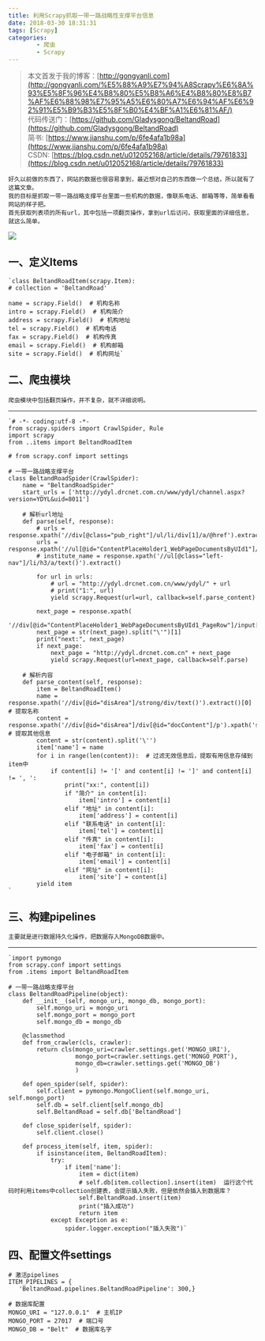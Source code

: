 ```yaml
---
title: 利用Scrapy抓取一带一路战略性支撑平台信息
date: 2018-03-30 18:31:31
tags: [Scrapy]
categories:
		- 爬虫
		- Scrapy
---
```

>本文首发于我的博客：[http://gongyanli.com](http://gongyanli.com/%E5%88%A9%E7%94%A8Scrapy%E6%8A%93%E5%8F%96%E4%B8%80%E5%B8%A6%E4%B8%80%E8%B7%AF%E6%88%98%E7%95%A5%E6%80%A7%E6%94%AF%E6%92%91%E5%B9%B3%E5%8F%B0%E4%BF%A1%E6%81%AF/)  
>代码传送门：[https://github.com/Gladysgong/BeltandRoad](https://github.com/Gladysgong/BeltandRoad)  
>简书: [https://www.jianshu.com/p/6fe4afa1b98a](https://www.jianshu.com/p/6fe4afa1b98a)  
>CSDN: [https://blog.csdn.net/u012052168/article/details/79761833](https://blog.csdn.net/u012052168/article/details/79761833)

	好久以前做的东西了，网站的数据也很容易拿到，最近想对自己的东西做一个总结，所以就有了这篇文章。	
	我的目标是抓取一带一路战略支撑平台里面一些机构的数据，像联系电话、邮箱等等，简单看看网站的样子把。
	首先获取列表项的所有url，其中包括一项翻页操作，拿到url后访问，获取里面的详细信息，就这么简单。
![](http://p2lakvkq0.bkt.clouddn.com/beltandroad.jpg)
## 一、定义Items
	`class BeltandRoadItem(scrapy.Item):
    # collection = 'BeltandRoad'

    name = scrapy.Field()  # 机构名称
    intro = scrapy.Field()  # 机构简介
    address = scrapy.Field()  # 机构地址
    tel = scrapy.Field()  # 机构电话
    fax = scrapy.Field()  # 机构传真
    email = scrapy.Field()  # 机构邮箱
    site = scrapy.Field()  # 机构网址`
## 二、爬虫模块
	爬虫模块中包括翻页操作，并不复杂，就不详细说明。

----------

	`# -*- coding:utf-8 -*-
	from scrapy.spiders import CrawlSpider, Rule
	import scrapy
	from ..items import BeltandRoadItem
	
	# from scrapy.conf import settings
	
	# 一带一路战略支撑平台
	class BeltandRoadSpider(CrawlSpider):
	    name = "BeltandRoadSpider"
	    start_urls = ['http://ydyl.drcnet.com.cn/www/ydyl/channel.aspx?version=YDYL&uid=8011']
	
	    # 解析url地址
	    def parse(self, response):
	        # urls = response.xpath('//div[@class="pub_right"]/ul/li/div[1]/a/@href').extract()
	        urls = response.xpath('//ul[@id="ContentPlaceHolder1_WebPageDocumentsByUId1"]/li/div[1]/a/@href').extract()
	        # institute_name = response.xpath('//ul[@class="left-nav"]/li/h3/a/text()').extract()
	
	        for url in urls:
	            # url = "http://ydyl.drcnet.com.cn/www/ydyl/" + url
	            # print("1:", url)
	            yield scrapy.Request(url=url, callback=self.parse_content)
	
	        next_page = response.xpath(
	            '//div[@id="ContentPlaceHolder1_WebPageDocumentsByUId1_PageRow"]/input[4]/@onclick').extract()
	        next_page = str(next_page).split("\'")[1]
	        print("next:", next_page)
	        if next_page:
	            next_page = "http://ydyl.drcnet.com.cn" + next_page
	            yield scrapy.Request(url=next_page, callback=self.parse)
	
	    # 解析内容
	    def parse_content(self, response):
	        item = BeltandRoadItem()
	        name = response.xpath('//div[@id="disArea"]/strong/div/text()').extract()[0]  # 提取名称
	        content = response.xpath('//div[@id="disArea"]/div[@id="docContent"]/p').xpath('string(.)').extract()  # 提取其他信息
	        content = str(content).split('\'')
	        item['name'] = name
	        for i in range(len(content)):  # 过滤无效信息后，提取有用信息存储到item中
	            if content[i] != '[' and content[i] != ']' and content[i] != ', ':
	                print("xx:", content[i])
	                if "简介" in content[i]:
	                    item['intro'] = content[i]
	                elif "地址" in content[i]:
	                    item['address'] = content[i]
	                elif "联系电话" in content[i]:
	                    item['tel'] = content[i]
	                elif "传真" in content[i]:
	                    item['fax'] = content[i]
	                elif "电子邮箱" in content[i]:
	                    item['email'] = content[i]
	                elif "网址" in content[i]:
	                    item['site'] = content[i]
	        yield item
	`
## 三、构建pipelines
	主要就是进行数据持久化操作，把数据存入MongoDB数据中。

----------

    `import pymongo
	from scrapy.conf import settings
	from .items import BeltandRoadItem
	
	# 一带一路战略支撑平台
	class BeltandRoadPipeline(object):
	    def __init__(self, mongo_uri, mongo_db, mongo_port):
	        self.mongo_uri = mongo_uri
	        self.mongo_port = mongo_port
	        self.mongo_db = mongo_db
	
	    @classmethod
	    def from_crawler(cls, crawler):
	        return cls(mongo_uri=crawler.settings.get('MONGO_URI'),
	                   mongo_port=crawler.settings.get('MONGO_PORT'),
	                   mongo_db=crawler.settings.get('MONGO_DB')
	                   )
	
	    def open_spider(self, spider):
	        self.client = pymongo.MongoClient(self.mongo_uri, self.mongo_port)
	        self.db = self.client[self.mongo_db]
	        self.BeltandRoad = self.db['BeltandRoad']
	
	    def close_spider(self, spider):
	        self.client.close()
	
	    def process_item(self, item, spider):
	        if isinstance(item, BeltandRoadItem):
	            try:
	                if item['name']:
	                    item = dict(item)
	                    # self.db[item.collection].insert(item)  运行这个代码时利用items中collection创建表，会提示插入失败，但是依然会插入到数据库？
	                    self.BeltandRoad.insert(item)
	                    print("插入成功")
	                    return item
	            except Exception as e:
	                spider.logger.exception("插入失败")`
## 四、配置文件settings
	
	# 激活pipelines
	ITEM_PIPELINES = {
	   'BeltandRoad.pipelines.BeltandRoadPipeline': 300,}

	# 数据库配置
	MONGO_URI = "127.0.0.1"  # 主机IP
	MONGO_PORT = 27017  # 端口号
	MONGO_DB = "Belt"  # 数据库名字
